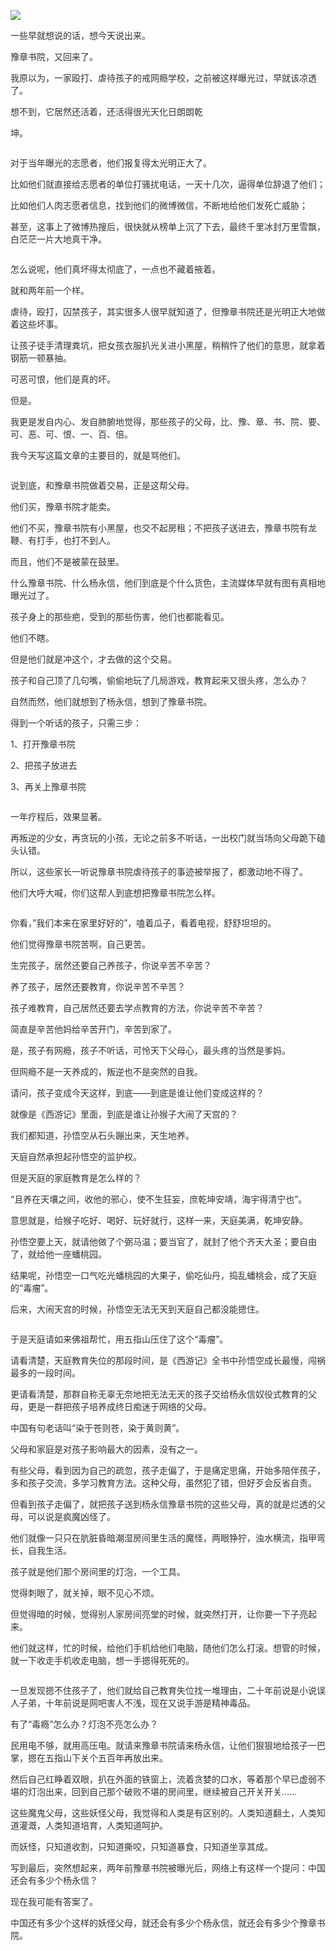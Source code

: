 <p><img src="https://github.com/ZjzMisaka/iaders/img/2019/11/a27fc-007a5xO3gy1g8rp8ivkiej30yi0jfju1.jpg"></p>
<p><span style="color: #333333;">一些早就想说的话，想今天说出来。</span></p>
<p><span style="color: #333333;">豫章书院，又回来了。</span></p>
<p><span style="color: #333333;">我原以为，一家殴打、虐待孩子的戒网瘾学校，之前被这样曝光过，早就该凉透了。</span></p>
<p><span style="color: #333333;">想不到，它居然还活着，还活得很光天化日朗朗乾</span></p>
<p><span style="color: #333333;">坤。</span><span id="more-8767"></span></p>
<p class="picbox"><img src="https://github.com/ZjzMisaka/iaders/img/2019/11/77b05-007a5xO3gy1g8rp8jfn1tj30gf0fydha.jpg" alt=""></p>
<p><span style="color: #333333;">对于当年曝光的志愿者，他们报复得太光明正大了。</span></p>
<p><span style="color: #333333;">比如他们就直接给志愿者的单位打骚扰电话，一天十几次，逼得单位辞退了他们；</span></p>
<p><span style="color: #333333;">比如他们人肉志愿者信息，找到他们的微博微信，不断地给他们发死亡威胁；</span></p>
<p><span style="color: #333333;">甚至，这事上了微博热搜后，很快就从榜单上沉了下去，最终千里冰封万里雪飘，白茫茫一片大地真干净。</span></p>
<p class="picbox"><img src="https://github.com/ZjzMisaka/iaders/img/2019/11/64352-007a5xO3gy1g8rp8jungbj30p00b4aah.jpg" alt=""></p>
<p><span style="color: #333333;">怎么说呢，他们真坏得太彻底了，一点也不藏着掖着。</span></p>
<p><span style="color: #333333;">就和两年前一个样。</span></p>
<p><span style="color: #333333;">虐待，殴打，囚禁孩子，其实很多人很早就知道了，但豫章书院还是光明正大地做着这些坏事。</span></p>
<p><span style="color: #333333;">让孩子徒手清理粪坑，把女孩衣服扒光关进小黑屋，稍稍忤了他们的意思，就拿着钢筋一顿暴抽。</span></p>
<p><span style="color: #333333;">可恶可恨，他们是真的坏。</span></p>
<p><span style="color: #333333;">但是。</span></p>
<p><span style="color: #333333;">我更是发自内心、发自肺腑地觉得，那些孩子的父母，比、豫、章、书、院、要、可、恶、可、恨、一、百、倍。</span></p>
<p><span style="color: #333333;">我今天写这篇文章的主要目的，就是骂他们。</span></p>
<p class="picbox"><img src="https://github.com/ZjzMisaka/iaders/img/2019/11/be9d9-007a5xO3gy1g8rp8kds2fj30p00b474p.jpg" alt=""></p>
<p><span style="color: #333333;">说到底，和豫章书院做着交易，正是这帮父母。</span></p>
<p><span style="color: #333333;">他们买，豫章书院才能卖。</span></p>
<p><span style="color: #333333;">他们不买，豫章书院有小黑屋，也交不起房租；不把孩子送进去，豫章书院有龙鞭、有打手，也打不到人。</span></p>
<p><span style="color: #333333;">而且，他们不是被蒙在鼓里。</span></p>
<p><span style="color: #333333;">什么豫章书院、什么杨永信，他们到底是个什么货色，主流媒体早就有图有真相地曝光过了。</span></p>
<p><span style="color: #333333;">孩子身上的那些疤，受到的那些伤害，他们也都能看见。</span></p>
<p><span style="color: #333333;">他们不瞎。</span></p>
<p><span style="color: #333333;">但是他们就是冲这个，才去做的这个交易。</span></p>
<p><span style="color: #333333;">孩子和自己顶了几句嘴，偷偷地玩了几局游戏，教育起来又很头疼，怎么办？</span></p>
<p><span style="color: #333333;">自然而然，他们就想到了杨永信，想到了豫章书院。</span></p>
<p><span style="color: #333333;">得到一个听话的孩子，只需三步：</span></p>
<p><span style="color: #333333;">1、打开豫章书院</span></p>
<p><span style="color: #333333;">2、把孩子放进去</span></p>
<p><span style="color: #333333;">3、再关上豫章书院</span></p>
<p class="picbox"><img src="https://github.com/ZjzMisaka/iaders/img/2019/11/7c8a5-007a5xO3gy1g8rp8kswwkj30p00b4dgc.jpg" alt=""></p>
<p><span style="color: #333333;">一年疗程后，效果显著。</span></p>
<p><span style="color: #333333;">再叛逆的少女，再贪玩的小孩，无论之前多不听话，一出校门就当场向父母跪下磕头认错。</span></p>
<p><span style="color: #333333;">所以，这些家长一听说豫章书院虐待孩子的事迹被举报了，都激动地不得了。</span></p>
<p><span style="color: #333333;">他们大呼大喊，你们这帮人到底想把豫章书院怎么样。</span></p>
<p class="picbox"><img src="https://github.com/ZjzMisaka/iaders/img/2019/11/83d05-007a5xO3gy1g8rp8lflspj30hs0eh75u.jpg" alt=""></p>
<p><span style="color: #333333;">你看，&#8221;我们本来在家里好好的&#8221;，嗑着瓜子，看着电视，舒舒坦坦的。</span></p>
<p><span style="color: #333333;">他们觉得豫章书院苦啊，自己更苦。</span></p>
<p><span style="color: #333333;">生完孩子，居然还要自己养孩子，你说辛苦不辛苦？</span></p>
<p><span style="color: #333333;">养了孩子，居然还要教育，你说辛苦不辛苦？</span></p>
<p><span style="color: #333333;">孩子难教育，自己居然还要去学点教育的方法，你说辛苦不辛苦？</span></p>
<p><span style="color: #333333;">简直是辛苦他妈给辛苦开门，辛苦到家了。</span></p>
<p><span style="color: #333333;">是，孩子有网瘾，孩子不听话，可怜天下父母心，最头疼的当然是爹妈。</span></p>
<p><span style="color: #333333;">但网瘾不是一天养成的，叛逆也不是突然的自我。</span></p>
<p><span style="color: #333333;">请问，孩子变成今天这样，到底——到底是谁让他们变成这样的？</span></p>
<p><span style="color: #333333;">就像是《西游记》里面，到底是谁让孙猴子大闹了天宫的？</span></p>
<p><span style="color: #333333;">我们都知道，孙悟空从石头蹦出来，天生地养。</span></p>
<p><span style="color: #333333;">天庭自然承担起孙悟空的监护权。</span></p>
<p><span style="color: #333333;">但是天庭的家庭教育是怎么样的？</span></p>
<p><span style="color: #333333;">“且养在天壤之间，收他的邪心，使不生狂妄，庶乾坤安靖，海宇得清宁也”。</span></p>
<p><span style="color: #333333;">意思就是，给猴子吃好、喝好、玩好就行，这样一来，天庭美满，乾坤安静。</span></p>
<p><span style="color: #333333;">孙悟空要上天，就请他做了个弼马温；要当官了，就封了他个齐天大圣；要自由了，就给他一座蟠桃园。</span></p>
<p><span style="color: #333333;">结果呢，孙悟空一口气吃光蟠桃园的大果子，偷吃仙丹，捣乱蟠桃会，成了天庭的“毒瘤”。</span></p>
<p><span style="color: #333333;">后来，大闹天宫的时候，孙悟空无法无天到天庭自己都没能摁住。</span></p>
<p class="picbox"><img src="https://github.com/ZjzMisaka/iaders/img/2019/11/bd62d-007a5xO3gy1g8rp8ltcyhj30p00b4gm3.jpg" alt=""></p>
<p><span style="color: #333333;">于是天庭请如来佛祖帮忙，用五指山压住了这个“毒瘤”。</span></p>
<p><span style="color: #333333;">请看清楚，天庭教育失位的那段时间，是《西游记》全书中孙悟空成长最慢，闯祸最多的一段时间。</span></p>
<p><span style="color: #333333;">更请看清楚，那群自称无辜无奈地把无法无天的孩子交给杨永信奴役式教育的父母，更是一群把孩子培养成终日痴迷于网络的父母。</span></p>
<p><span style="color: #333333;">中国有句老话叫“染于苍则苍，染于黄则黄”。</span></p>
<p><span style="color: #333333;">父母和家庭是对孩子影响最大的因素，没有之一。</span></p>
<p><span style="color: #333333;">有些父母，看到因为自己的疏忽，孩子走偏了，于是痛定思痛，开始多陪伴孩子，多和孩子交流，多学习教育方法。这种父母，虽然犯了错，但好歹会反省自责。</span></p>
<p><span style="color: #333333;">但看到孩子走偏了，就把孩子送到杨永信豫章书院的这些父母，真的就是烂透的父母，可以说是疯魔凶怪了。</span></p>
<p><span style="color: #333333;">他们就像一只只在肮脏昏暗潮湿房间里生活的魔怪，两眼狰狞，浊水横流，指甲弯长，自我生活。</span></p>
<p><span style="color: #333333;">孩子就是他们那个房间里的灯泡，一个工具。</span></p>
<p><span style="color: #333333;">觉得刺眼了，就关掉，眼不见心不烦。</span></p>
<p><span style="color: #333333;">但觉得暗的时候，觉得别人家房间亮堂的时候，就突然打开，让你要一下子亮起来。</span></p>
<p><span style="color: #333333;">他们就这样，忙的时候，给他们手机给他们电脑，随他们怎么打滚。想管的时候，就一下收走手机收走电脑，想一手摁得死死的。</span></p>
<p class="picbox"><img src="https://github.com/ZjzMisaka/iaders/img/2019/11/4ebc5-007a5xO3gy1g8rp8m57haj30p00b4wev.jpg" alt=""></p>
<p><span style="color: #333333;">一旦发现摁不住孩子了，他们就给自己教育失位找一堆理由，二十年前说是小说误人子弟，十年前说是网吧害人不浅，现在又说手游是精神毒品。</span></p>
<p><span style="color: #333333;">有了“毒瘾”怎么办？灯泡不亮怎么办？</span></p>
<p><span style="color: #333333;">民用电不够，就用高压电。就请来豫章书院请来杨永信，让他们狠狠地给孩子一巴掌，摁在五指山下关个五百年再放出来。</span></p>
<p><span style="color: #333333;">然后自己红睁着双眼，扒在外面的铁窗上，流着贪婪的口水，等着那个早已虚弱不堪的灯泡出来，回到自己那个破败不堪的房间里，继续被自己开关开关……</span></p>
<p><span style="color: #333333;">这些魔鬼父母，这些妖怪父母，我觉得和人类是有区别的。人类知道翻土，人类知道灌溉，人类知道培育，人类知道呵护。</span></p>
<p><span style="color: #333333;">而妖怪，只知道收割，只知道撕咬，只知道暴食，只知道坐享其成。</span></p>
<p><span style="color: #333333;">写到最后，突然想起来，两年前豫章书院被曝光后，网络上有这样一个提问：中国还会有多少个杨永信？</span></p>
<p><span style="color: #333333;">现在我可能有答案了。</span></p>
<p><span style="color: #333333;">中国还有多少个这样的妖怪父母，就还会有多少个杨永信，就还会有多少个豫章书院。</span>​​​​</p>